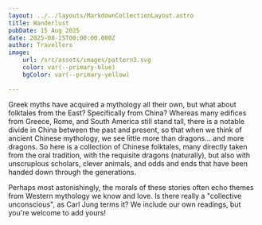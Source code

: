 ```yaml
---
layout: ../../layouts/MarkdownCollectionLayout.astro
title: Wanderlust
pubDate: 15 Aug 2025
date: 2025-08-15T00:00:00.000Z
author: Travellers
image:
    url: /src/assets/images/pattern3.svg
    color: var(--primary-blue)
    bgColor: var(--primary-yellow)

---
```


Greek myths have acquired a mythology all their own, but what about folktales from the East?  Specifically from China?  Whereas many edifices from Greece, Rome, and South America still stand tall, there is a notable divide in China between the past and present, so that when we think of ancient Chinese mythology, we see little more than dragons... and more dragons. So here is a collection of Chinese folktales, many directly taken from the oral tradition, with the requisite dragons (naturally), but also with unscruplous scholars, clever animals, and odds and ends that have been handed down through the generations.

Perhaps most astonishingly, the morals of these stories often echo themes from Western mythology we know and love. Is there really a "collective unconscious", as Carl Jung terms it? We include our own readings, but you're welcome to add yours!